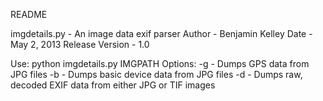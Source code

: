 README

imgdetails.py - An image data exif parser
Author - Benjamin Kelley
Date - May 2, 2013
Release Version - 1.0

Use: 
	python imgdetails.py IMGPATH
	Options:
		-g - Dumps GPS data from JPG files
		-b - Dumps basic device data from JPG files
		-d - Dumps raw, decoded EXIF data from either JPG or TIF images
	

